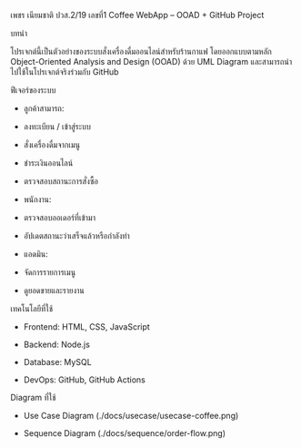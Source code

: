 เพชร เนียมชาติ ปวส.2/19 เลขที่1﻿
Coffee WebApp – OOAD + GitHub Project

บทนำ

  

โปรเจกต์นี้เป็นตัวอย่างของระบบสั่งเครื่องดื่มออนไลน์สำหรับร้านกาแฟ โดยออกแบบตามหลัก Object-Oriented Analysis and Design (OOAD) ด้วย UML Diagram และสามารถนำไปใช้ในโปรเจกต์จริงร่วมกับ GitHub

  

ฟีเจอร์ของระบบ

  

- ลูกค้าสามารถ:

- ลงทะเบียน / เข้าสู่ระบบ

- สั่งเครื่องดื่มจากเมนู

- ชำระเงินออนไลน์

- ตรวจสอบสถานะการสั่งซื้อ

- พนักงาน:

- ตรวจสอบออเดอร์ที่เข้ามา

- อัปเดตสถานะว่าเสร็จแล้วหรือกำลังทำ

- แอดมิน:

- จัดการรายการเมนู

- ดูยอดขายและรายงาน

  

เทคโนโลยีที่ใช้

  

- Frontend: HTML, CSS, JavaScript

- Backend: Node.js

- Database: MySQL

- DevOps: GitHub, GitHub Actions

  

Diagram ที่ใช้

  

- Use Case Diagram (./docs/usecase/usecase-coffee.png)

- Sequence Diagram (./docs/sequence/order-flow.png)
